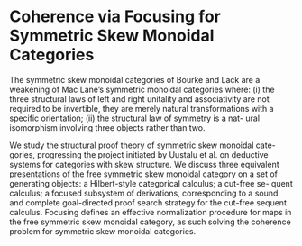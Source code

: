 # Coherence via Focusing for Symmetric Skew Monoidal Categories

The symmetric skew monoidal categories of Bourke and Lack
are a weakening of Mac Lane’s symmetric monoidal categories where: (i)
the three structural laws of left and right unitality and associativity are
not required to be invertible, they are merely natural transformations
with a specific orientation; (ii) the structural law of symmetry is a nat-
ural isomorphism involving three objects rather than two. 

We study the structural proof theory of symmetric skew monoidal cate-
gories, progressing the project initiated by Uustalu et al. on deductive
systems for categories with skew structure. We discuss three equivalent
presentations of the free symmetric skew monoidal category on a set
of generating objects: a Hilbert-style categorical calculus; a cut-free se-
quent calculus; a focused subsystem of derivations, corresponding to a
sound and complete goal-directed proof search strategy for the cut-free
sequent calculus. Focusing defines an effective normalization procedure
for maps in the free symmetric skew monoidal category, as such solving
the coherence problem for symmetric skew monoidal categories.
